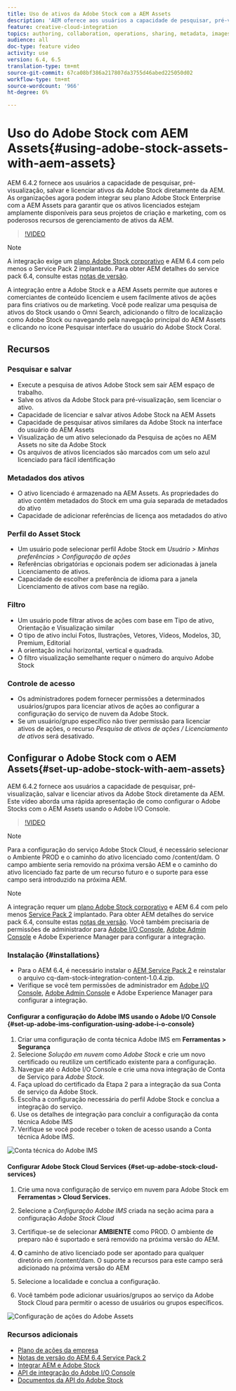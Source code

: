 ```yaml
---
title: Uso de ativos da Adobe Stock com a AEM Assets
description: 'AEM oferece aos usuários a capacidade de pesquisar, pré-visualização, salvar e licenciar ativos da Adobe Stock diretamente da AEM. As organizações agora podem integrar seu plano Adobe Stock Enterprise com a AEM Assets para garantir que os ativos licenciados estejam amplamente disponíveis para seus projetos de criação e marketing, com os poderosos recursos de gerenciamento de ativos da AEM. '
feature: creative-cloud-integration
topics: authoring, collaboration, operations, sharing, metadata, images, stock
audience: all
doc-type: feature video
activity: use
version: 6.4, 6.5
translation-type: tm+mt
source-git-commit: 67ca08bf386a217807da3755d46abed225050d02
workflow-type: tm+mt
source-wordcount: '966'
ht-degree: 6%

---
```



# Uso do Adobe Stock com AEM Assets{#using-adobe-stock-assets-with-aem-assets}

AEM 6.4.2 fornece aos usuários a capacidade de pesquisar, pré-visualização, salvar e licenciar ativos da Adobe Stock diretamente da AEM. As organizações agora podem integrar seu plano Adobe Stock Enterprise com a AEM Assets para garantir que os ativos licenciados estejam amplamente disponíveis para seus projetos de criação e marketing, com os poderosos recursos de gerenciamento de ativos da AEM.

>[!VIDEO](https://video.tv.adobe.com/v/24678/?quality=9&learn=on)

>[!NOTE]
>
>A integração exige um [plano Adobe Stock corporativo](https://landing.adobe.com/en/na/products/creative-cloud/ctir-4625-stock-for-enterprise/index.html) e AEM 6.4 com pelo menos o Service Pack 2 implantado. Para obter AEM detalhes do service pack 6.4, consulte estas [notas de versão](https://helpx.adobe.com/experience-manager/6-4/release-notes/sp-release-notes.html).

A integração entre a Adobe Stock e a AEM Assets permite que autores e comerciantes de conteúdo licenciem e usem facilmente ativos de ações para fins criativos ou de marketing. Você pode realizar uma pesquisa de ativos do Stock usando o Omni Search, adicionando o filtro de localização como Adobe Stock ou navegando pela navegação principal do AEM Assets e clicando no ícone Pesquisar interface do usuário do Adobe Stock Coral.

## Recursos

### Pesquisar e salvar

* Execute a pesquisa de ativos Adobe Stock sem sair AEM espaço de trabalho.
* Salve os ativos da Adobe Stock para pré-visualização, sem licenciar o ativo.
* Capacidade de licenciar e salvar ativos Adobe Stock na AEM Assets
* Capacidade de pesquisar ativos similares da Adobe Stock na interface do usuário do AEM Assets
* Visualização de um ativo selecionado da Pesquisa de ações no AEM Assets no site da Adobe Stock
* Os arquivos de ativos licenciados são marcados com um selo azul licenciado para fácil identificação

### Metadados dos ativos

* O ativo licenciado é armazenado na AEM Assets. As propriedades do ativo contêm metadados do Stock em uma guia separada de metadados do ativo
* Capacidade de adicionar referências de licença aos metadados do ativo

### Perfil do Asset Stock

* Um usuário pode selecionar perfil Adobe Stock em *Usuário > Minhas preferências > Configuração de ações*
* Referências obrigatórias e opcionais podem ser adicionadas à janela Licenciamento de ativos.
* Capacidade de escolher a preferência de idioma para a janela Licenciamento de ativos com base na região.

### Filtro

* Um usuário pode filtrar ativos de ações com base em Tipo de ativo, Orientação e Visualização similar
* O tipo de ativo inclui Fotos, Ilustrações, Vetores, Vídeos, Modelos, 3D, Premium, Editorial
* A orientação inclui horizontal, vertical e quadrada.
* O filtro visualização semelhante requer o número do arquivo Adobe Stock

### Controle de acesso

* Os administradores podem fornecer permissões a determinados usuários/grupos para licenciar ativos de ações ao configurar a configuração do serviço de nuvem da Adobe Stock.
* Se um usuário/grupo específico não tiver permissão para licenciar ativos de ações, o recurso *Pesquisa de ativos de ações / Licenciamento de ativos* será desativado.

## Configurar o Adobe Stock com o AEM Assets{#set-up-adobe-stock-with-aem-assets}

AEM 6.4.2 fornece aos usuários a capacidade de pesquisar, pré-visualização, salvar e licenciar ativos da Adobe Stock diretamente da AEM. Este vídeo aborda uma rápida apresentação de como configurar o Adobe Stocks com o AEM Assets usando o Adobe I/O Console.

>[!VIDEO](https://video.tv.adobe.com/v/25043/?quality=12&learn=on)

>[!NOTE]
>
>Para a configuração do serviço Adobe Stock Cloud, é necessário selecionar o Ambiente PROD e o caminho do ativo licenciado como /content/dam. O campo ambiente seria removido na próxima versão AEM e o caminho do ativo licenciado faz parte de um recurso futuro e o suporte para esse campo será introduzido na próxima AEM.

>[!NOTE]
>
>A integração requer um [plano Adobe Stock corporativo](https://landing.adobe.com/en/na/products/creative-cloud/ctir-4625-stock-for-enterprise/index.html) e AEM 6.4 com pelo menos [Service Pack 2](https://www.adobeaemcloud.com/content/marketplace/marketplaceProxy.html?packagePath=/content/companies/public/adobe/packages/cq640/servicepack/AEM-6.4.2.0) implantado. Para obter AEM detalhes do service pack 6.4, consulte estas [notas de versão](https://helpx.adobe.com/experience-manager/6-4/release-notes/sp-release-notes.html). Você também precisaria de permissões de administrador para [Adobe I/O Console](https://console.adobe.io/), [Adobe Admin Console](https://adminconsole.adobe.com/) e Adobe Experience Manager para configurar a integração.

### Instalação {#installations}

* Para o AEM 6.4, é necessário instalar o [AEM Service Pack 2](https://www.adobeaemcloud.com/content/marketplace/marketplaceProxy.html?packagePath=/content/companies/public/adobe/packages/cq640/servicepack/AEM-6.4.2.0) e reinstalar o arquivo cq-dam-stock-integration-content-1.0.4.zip.
* Verifique se você tem permissões de administrador em [Adobe I/O Console](https://console.adobe.io/), [Adobe Admin Console](https://adminconsole.adobe.com/) e Adobe Experience Manager para configurar a integração.

#### Configurar a configuração do Adobe IMS usando o Adobe I/O Console {#set-up-adobe-ims-configuration-using-adobe-i-o-console}

1. Criar uma configuração de conta técnica Adobe IMS em **Ferramentas > Segurança**
2. Selecione *Solução em nuvem* como *Adobe Stock* e crie um novo certificado ou reutilize um certificado existente para a configuração.
3. Navegue até o Adobe I/O Console e crie uma nova integração de Conta de Serviço para *Adobe Stock*.
4. Faça upload do certificado da Etapa 2 para a integração da sua Conta de serviço da Adobe Stock.
5. Escolha a configuração necessária do perfil Adobe Stock e conclua a integração do serviço.
6. Use os detalhes de integração para concluir a configuração da conta técnica Adobe IMS
7. Verifique se você pode receber o token de acesso usando a Conta técnica Adobe IMS.

![Conta técnica do Adobe IMS](assets/screen_shot_2018-10-22at12219pm.png)

#### Configurar Adobe Stock Cloud Services {#set-up-adobe-stock-cloud-services}

1. Crie uma nova configuração de serviço em nuvem para Adobe Stock em **Ferramentas > Cloud Services.**
2. Selecione a *Configuração Adobe IMS* criada na seção acima para a configuração *Adobe Stock Cloud*

3. Certifique-se de selecionar **AMBIENTE** como PROD. O ambiente de preparo não é suportado e será removido na próxima versão do AEM.
4. **O** caminho de ativo licenciado pode ser apontado para qualquer diretório em /content/dam. O suporte a recursos para este campo será adicionado na próxima versão do AEM
5. Selecione a localidade e conclua a configuração.
6. Você também pode adicionar usuários/grupos ao serviço da Adobe Stock Cloud para permitir o acesso de usuários ou grupos específicos.

![Configuração de ações do Adobe Assets](assets/screen_shot_2018-10-22at12425pm.png)

### Recursos adicionais

* [Plano de ações da empresa](https://landing.adobe.com/en/na/products/creative-cloud/ctir-4625-stock-for-enterprise/index.html)
* [Notas de versão do AEM 6.4 Service Pack 2](https://helpx.adobe.com/experience-manager/6-4/release-notes/sp-release-notes.html)
* [Integrar AEM e Adobe Stock](https://helpx.adobe.com/experience-manager/6-5/assets/using/aem-assets-adobe-stock.html#IntegrateAEMandAdobeStock)
* [API de integração do Adobe I/O Console](https://www.adobe.io/apis/cloudplatform/console/authentication/gettingstarted.html)
* [Documentos da API do Adobe Stock](https://www.adobe.io/apis/creativecloud/stock/docs.html)